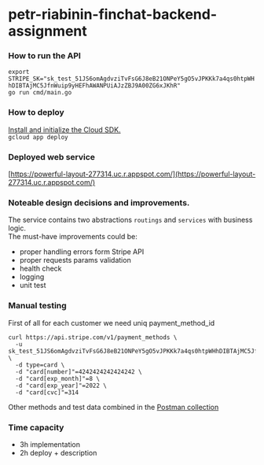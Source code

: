 # petr-riabinin-finchat-backend-assignment

### How to run the API
`export STRIPE_SK="sk_test_51JS6omAgdvziTvFsG6J8eB21ONPeY5gO5vJPKKk7a4qs0htpWHhDIBTAjMC5JfnWuip9yHEFhAWANPUiAJzZBJ9A00ZG6xJKhR"`\
`go run cmd/main.go`


### How to deploy
[Install and initialize the Cloud SDK.](https://cloud.google.com/sdk/docs/install)\
`gcloud app deploy`


### Deployed web service
[https://powerful-layout-277314.uc.r.appspot.com/](https://powerful-layout-277314.uc.r.appspot.com/)


### Noteable design decisions and improvements.
The service contains two abstractions `routings` and `services` with business logic.\
The must-have improvements could be:
- proper handling errors form Stripe API
- proper requests params validation
- health check
- logging
- unit test

### Manual testing
First of all for each customer we need uniq payment_method_id
```
curl https://api.stripe.com/v1/payment_methods \
  -u sk_test_51JS6omAgdvziTvFsG6J8eB21ONPeY5gO5vJPKKk7a4qs0htpWHhDIBTAjMC5JfnWuip9yHEFhAWANPUiAJzZBJ9A00ZG6xJKhR: \
  -d type=card \
  -d "card[number]"=4242424242424242 \
  -d "card[exp_month]"=8 \
  -d "card[exp_year]"=2022 \
  -d "card[cvc]"=314
```

Other methods and test data combined in the [Postman collection](https://www.getpostman.com/collections/c9c56fd077551149d58f)

### Time capacity
- 3h implementation
- 2h deploy + description




